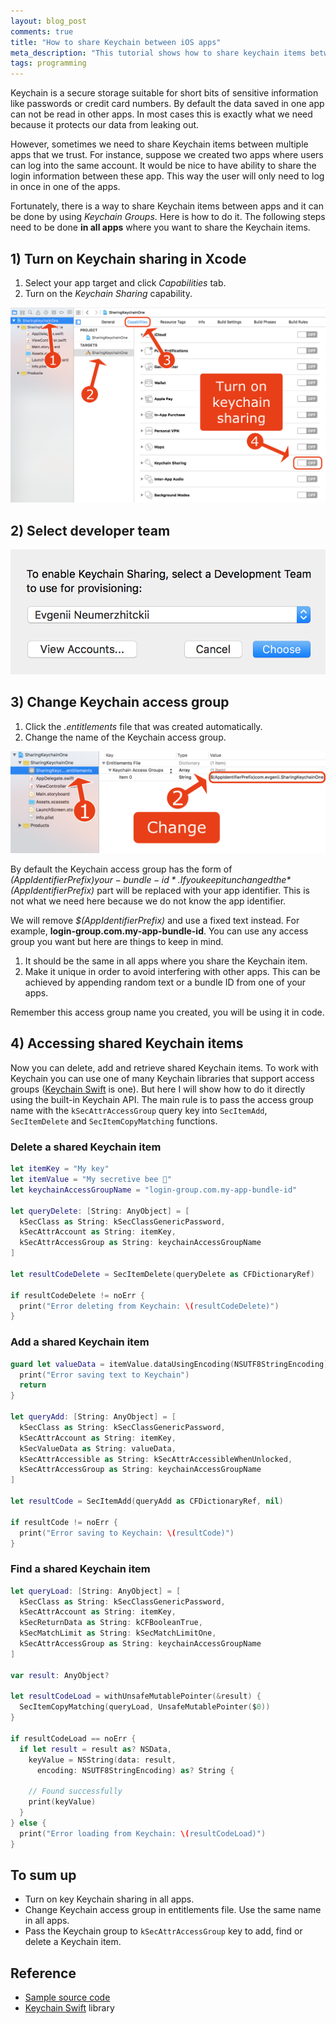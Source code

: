 ```yaml
---
layout: blog_post
comments: true
title: "How to share Keychain between iOS apps"
meta_description: "This tutorial shows how to share keychain items between different apps on iOS, OS X, tvOS and watchOS."
tags: programming
---
```


Keychain is a secure storage suitable for short bits of sensitive information like passwords or credit card numbers. By default the data saved in one app can not be read in other apps. In most cases this is exactly what we need because it protects our data from leaking out.

However, sometimes we need to share Keychain items between multiple apps that we trust. For instance, suppose we created two apps where users can log into the same account. It would be nice to have ability to share the login information between these app. This way the user will only need to log in once in one of the apps.

Fortunately, there is a way to share Keychain items between apps and it can be done by using *Keychain Groups*. Here is how to do it. The following steps need to be done **in all apps** where you want to share the Keychain items.

## 1) Turn on Keychain sharing in Xcode

1. Select your app target and click *Capabilities* tab.
2. Turn on the *Keychain Sharing* capability.

<img src='/image/blog/2015-12-12-sharing-keychain-between-ios-osx-tvos-apps/0020_keychain_shaing_opions.png' alt='Turn on Keychain sharing in Xcode' class='isMax100PercentWide hasBorderShade90'>


## 2) Select developer team

<div class='isTextCentered'>
  <img src='/image/blog/2015-12-12-sharing-keychain-between-ios-osx-tvos-apps/0030_select_developer_team.png' alt='Select developer team to enable Keychain sharing' class='isMax400PxWide hasBorderShade90'>
</div>

## 3) Change Keychain access group

1. Click the *.entitlements* file that was created automatically.
1. Change the name of the Keychain access group.

<img src='/image/blog/2015-12-12-sharing-keychain-between-ios-osx-tvos-apps/0040_change_keychain_access_group.png' alt='Change Keychain access group' class='isMax100PercentWide hasBorderShade90'>

By default the Keychain access group has the form of *$(AppIdentifierPrefix)your-bundle-id*. If you keep it unchanged the *$(AppIdentifierPrefix)* part will be replaced with your app identifier. This is not what we need here because we do not know the app identifier.

We will remove *$(AppIdentifierPrefix)* and use a fixed text instead. For example, **login-group.com.my-app-bundle-id**. You can use any access group you want but here are things to keep in mind.

1. It should be the same in all apps where you share the Keychain item.
1. Make it unique in order to avoid interfering with other apps. This can be achieved by appending random text or a bundle ID from one of your apps.

Remember this access group name you created, you will be using it in code.

## 4) Accessing shared Keychain items

Now you can delete, add and retrieve shared Keychain items. To work with Keychain you can use one of many Keychain libraries that support access groups ([Keychain Swift](https://github.com/marketplacer/keychain-swift) is one). But here I will show how to do it directly using the built-in Keychain API. The main rule is to pass the access group name with the `kSecAttrAccessGroup` query key into `SecItemAdd`, `SecItemDelete` and `SecItemCopyMatching` functions.

### Delete a shared Keychain item

```Swift
let itemKey = "My key"
let itemValue = "My secretive bee 🐝"
let keychainAccessGroupName = "login-group.com.my-app-bundle-id"

let queryDelete: [String: AnyObject] = [
  kSecClass as String: kSecClassGenericPassword,
  kSecAttrAccount as String: itemKey,
  kSecAttrAccessGroup as String: keychainAccessGroupName
]

let resultCodeDelete = SecItemDelete(queryDelete as CFDictionaryRef)

if resultCodeDelete != noErr {
  print("Error deleting from Keychain: \(resultCodeDelete)")
}
```

### Add a shared Keychain item

```Swift
guard let valueData = itemValue.dataUsingEncoding(NSUTF8StringEncoding) else {
  print("Error saving text to Keychain")
  return
}

let queryAdd: [String: AnyObject] = [
  kSecClass as String: kSecClassGenericPassword,
  kSecAttrAccount as String: itemKey,
  kSecValueData as String: valueData,
  kSecAttrAccessible as String: kSecAttrAccessibleWhenUnlocked,
  kSecAttrAccessGroup as String: keychainAccessGroupName
]

let resultCode = SecItemAdd(queryAdd as CFDictionaryRef, nil)

if resultCode != noErr {
  print("Error saving to Keychain: \(resultCode)")
}
```

### Find a shared Keychain item

```Swift
let queryLoad: [String: AnyObject] = [
  kSecClass as String: kSecClassGenericPassword,
  kSecAttrAccount as String: itemKey,
  kSecReturnData as String: kCFBooleanTrue,
  kSecMatchLimit as String: kSecMatchLimitOne,
  kSecAttrAccessGroup as String: keychainAccessGroupName
]

var result: AnyObject?

let resultCodeLoad = withUnsafeMutablePointer(&result) {
  SecItemCopyMatching(queryLoad, UnsafeMutablePointer($0))
}

if resultCodeLoad == noErr {
  if let result = result as? NSData,
    keyValue = NSString(data: result,
      encoding: NSUTF8StringEncoding) as? String {

    // Found successfully
    print(keyValue)
  }
} else {
  print("Error loading from Keychain: \(resultCodeLoad)")
}
```

## To sum up

* Turn on key Keychain sharing in all apps.
* Change Keychain access group in entitlements file. Use the same name in all apps.
* Pass the Keychain group to `kSecAttrAccessGroup` key to add, find or delete a Keychain item.

## Reference

* [Sample source code](https://github.com/evgenyneu/sharing-keychain-demo)
* [Keychain Swift](https://github.com/marketplacer/keychain-swift) library
